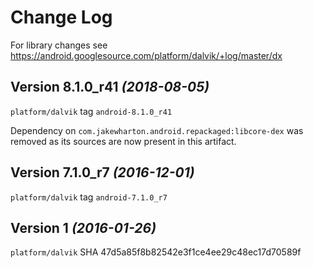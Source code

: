 Change Log
==========

For library changes see https://android.googlesource.com/platform/dalvik/+log/master/dx


Version 8.1.0_r41 *(2018-08-05)*
--------------------------------

`platform/dalvik` tag `android-8.1.0_r41`

Dependency on `com.jakewharton.android.repackaged:libcore-dex` was removed as its sources are now present in this artifact.


Version 7.1.0_r7 *(2016-12-01)*
-------------------------------

`platform/dalvik` tag `android-7.1.0_r7`


Version 1 *(2016-01-26)*
------------------------

`platform/dalvik` SHA 47d5a85f8b82542e3f1ce4ee29c48ec17d70589f
